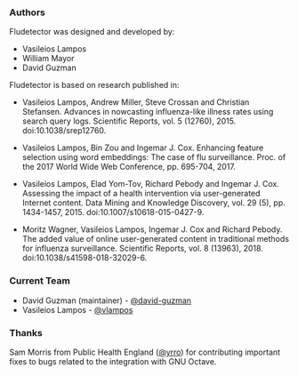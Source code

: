### Authors

Fludetector was designed and developed by:

- Vasileios Lampos
- William Mayor
- David Guzman

Fludetector is based on research published in:

- Vasileios Lampos, Andrew Miller, Steve Crossan and Christian Stefansen. Advances in nowcasting influenza-like illness rates using search query logs. Scientific Reports, vol. 5 (12760), 2015. doi:10.1038/srep12760.

- Vasileios Lampos, Bin Zou and Ingemar J. Cox. Enhancing feature selection using word embeddings: The case of flu surveillance. Proc. of the 2017 World Wide Web Conference, pp. 695-704, 2017.

- Vasileios Lampos, Elad Yom-Tov, Richard Pebody and Ingemar J. Cox. Assessing the impact of a health intervention via user-generated Internet content. Data Mining and Knowledge Discovery, vol. 29 (5), pp. 1434-1457, 2015. doi:10.1007/s10618-015-0427-9.

- Moritz Wagner, Vasileios Lampos, Ingemar J. Cox and Richard Pebody. The added value of online user-generated content in traditional methods for influenza surveillance. Scientific Reports, vol. 8 (13963), 2018. doi:10.1038/s41598-018-32029-6.

### Current Team

- David Guzman (maintainer) - [@david-guzman](https://github.com/david-guzman)
- Vasileios Lampos - [@vlampos](https://github.com/vlampos)

### Thanks

Sam Morris from Public Health England ([@yrro](https://github.com/yrro))
for contributing important fixes to bugs related to the integration with GNU Octave.
